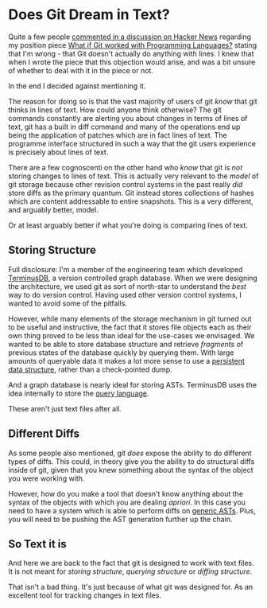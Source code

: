 # Does Git Dream in Text?

Quite a few people [commented in a discussion on Hacker
News](https://news.ycombinator.com/item?id=28670372) regarding my
position piece [What if Git worked with Programming
Languages?](./README.md) stating that I'm wrong - that Git doesn't
actually do anything with lines. I knew that when I wrote the piece
that this objection would arise, and was a bit unsure of whether to
deal with it in the piece or not.

In the end I decided against mentioning it.

The reason for doing so is that the vast majority of users of git
*know* that git thinks in lines of text. How could anyone think
otherwise? The git commands constantly are alerting you about changes
in terms of lines of text, git has a built in diff command and many of
the operations end up being the application of patches which are in
fact lines of text. The programme interface structured in such a way
that the git users experience is precisely about lines of text.

There are a few cognoscenti on the other hand who *know* that git is
*not* storing changes to lines of text. This is actually very relevant
to the *model* of git storage because other revision control systems
in the past really *did* store diffs as the primary quantum. Git
instead stores collections of hashes which are content addressable to
entire snapshots. This is a very different, and arguably better,
model.

Or at least arguably better if what you're doing is comparing lines of
text.

## Storing Structure

Full disclosure: I'm a member of the engineering team which developed
[TerminusDB](https://terminusdb.com/), a version controlled graph
database. When we were designing the architecture, we used git as sort
of north-star to understand the *best* way to do version
control. Having used other version control systems, I wanted to avoid
some of the pitfalls.

However, while many elements of the storage mechanism in git turned
out to be useful and instructive, the fact that it stores file objects
each as their own thing proved to be less than ideal for the use-cases
we envisaged. We wanted to be able to store database structure and
retrieve *fragments* of previous states of the database quickly by
querying them. With large amounts of queryable data it makes a lot
more sense to use a [persistent data
structure](https://en.wikipedia.org/wiki/Persistent_data_structure),
rather than a check-pointed dump.

And a graph database is nearly ideal for storing ASTs. TerminusDB uses
the idea internally to store the [query
language](https://github.com/terminusdb/terminusdb/blob/main/src/terminus-schema/woql.json).

These aren't just text files after all.

## Different Diffs

As some people also mentioned, git *does* expose the ability to do
different types of diffs. This could, in theory give you the ability
to do structural diffs inside of git, given that you knew something
about the syntax of the object you were working with.

However, how do you make a tool that doesn't know anything about the
syntax of the objects with which you are dealing *apriori*. In this
case you need to have a system which is able to perform diffs on
[generic ASTs](https://www.andres-loeh.de/GDiff.html). Plus, you will
need to be pushing the AST generation further up the chain.

## So Text it is

And here we are back to the fact that git is designed to work with
text files. It is not meant for *storing structure*, *querying
structure* or *diffing structure*.

That isn't a bad thing. It's just because of what git was designed
for. As an excellent tool for tracking changes in text files.
